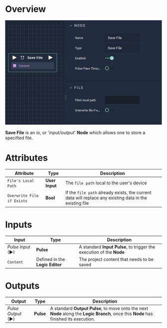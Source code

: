 # Overview

![The Savefile Node.](../../.gitbook/assets/Savefile.jpg)

**Save File** is an _io_, or '_input/output_'  **Node** which allows one to store a specified file.

# Attributes

|Attribute|Type|Description|
|---|---|---|
|`File's Local Path`|**User Input**|The `file path` local to the user's device|
|`Overwrite File if Exists`|**Bool**|If the `file path` already exists, the current data will replace any existing data in the existing file

# Inputs

|Input|Type|Description|
|---|---|---|
|*Pulse Input* (►)|**Pulse**|A standard **Input Pulse**, to trigger the execution of the **Node**|
|`Content`|Defined in the **Logic Editor**|The project content that needs to be saved

# Outputs

|Output|Type|Description|
|---|---|---|
|*Pulse Output* (►)|**Pulse**|A standard **Output Pulse**, to move onto the next **Node** along the **Logic Branch**, once this **Node** has finished its execution.|
